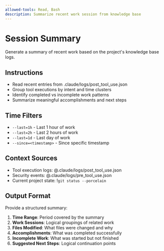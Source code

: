 ```yaml
---
allowed-tools: Read, Bash
description: Summarize recent work session from knowledge base
---
```


# Session Summary

Generate a summary of recent work based on the project's knowledge base logs.

## Instructions
- Read recent entries from .claude/logs/post_tool_use.json
- Group tool executions by intent and time clusters
- Identify completed vs incomplete work patterns
- Summarize meaningful accomplishments and next steps

## Time Filters
- `--last=1h` - Last 1 hour of work
- `--last=2h` - Last 2 hours of work  
- `--last=1d` - Last day of work
- `--since=<timestamp>` - Since specific timestamp

## Context Sources
- Tool execution logs: @.claude/logs/post_tool_use.json
- Security events: @.claude/logs/pre_tool_use.json
- Current project state: !`git status --porcelain`

## Output Format
Provide a structured summary:
1. **Time Range**: Period covered by the summary
2. **Work Sessions**: Logical groupings of related work
3. **Files Modified**: What files were changed and why
4. **Accomplishments**: What was completed successfully
5. **Incomplete Work**: What was started but not finished
6. **Suggested Next Steps**: Logical continuation points